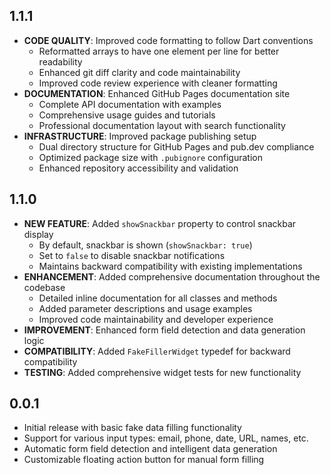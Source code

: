 ## 1.1.1

* **CODE QUALITY**: Improved code formatting to follow Dart conventions
  - Reformatted arrays to have one element per line for better readability
  - Enhanced git diff clarity and code maintainability
  - Improved code review experience with cleaner formatting
* **DOCUMENTATION**: Enhanced GitHub Pages documentation site
  - Complete API documentation with examples
  - Comprehensive usage guides and tutorials
  - Professional documentation layout with search functionality
* **INFRASTRUCTURE**: Improved package publishing setup
  - Dual directory structure for GitHub Pages and pub.dev compliance
  - Optimized package size with `.pubignore` configuration
  - Enhanced repository accessibility and validation

## 1.1.0

* **NEW FEATURE**: Added `showSnackbar` property to control snackbar display
  - By default, snackbar is shown (`showSnackbar: true`)
  - Set to `false` to disable snackbar notifications
  - Maintains backward compatibility with existing implementations
* **ENHANCEMENT**: Added comprehensive documentation throughout the codebase
  - Detailed inline documentation for all classes and methods
  - Added parameter descriptions and usage examples
  - Improved code maintainability and developer experience
* **IMPROVEMENT**: Enhanced form field detection and data generation logic
* **COMPATIBILITY**: Added `FakeFillerWidget` typedef for backward compatibility
* **TESTING**: Added comprehensive widget tests for new functionality

## 0.0.1

* Initial release with basic fake data filling functionality
* Support for various input types: email, phone, date, URL, names, etc.
* Automatic form field detection and intelligent data generation
* Customizable floating action button for manual form filling
